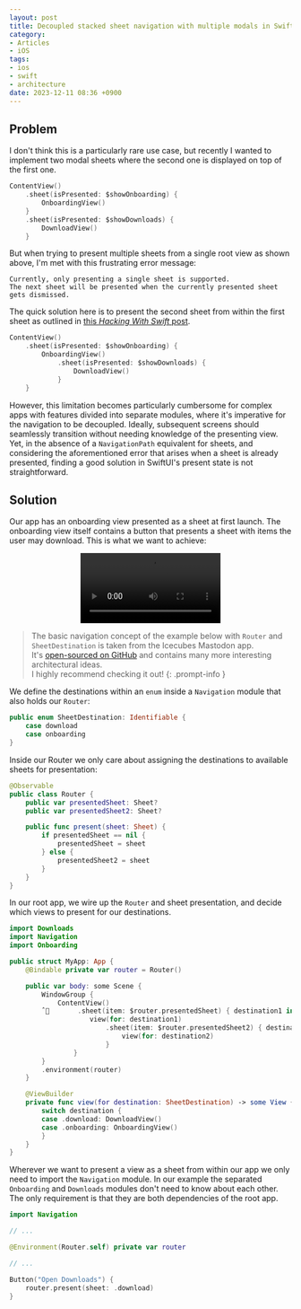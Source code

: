 ```yaml
---
layout: post
title: Decoupled stacked sheet navigation with multiple modals in SwiftUI
category:
- Articles
- iOS
tags:
- ios
- swift
- architecture
date: 2023-12-11 08:36 +0900
---
```

## Problem

I don't think this is a particularly rare use case, but recently I wanted to implement two modal sheets where the second one is displayed on top of the first one.


```swift
ContentView()
    .sheet(isPresented: $showOnboarding) {
        OnboardingView() 
    }
    .sheet(isPresented: $showDownloads) {
        DownloadView()
    }
```

But when trying to present multiple sheets from a single root view as shown above, I'm met with this frustrating error message:

```console
Currently, only presenting a single sheet is supported.  
The next sheet will be presented when the currently presented sheet gets dismissed.
```

The quick solution here is to present the second sheet from within the first sheet as outlined in [this *Hacking With Swift* post](https://www.hackingwithswift.com/quick-start/swiftui/how-to-present-multiple-sheets).

```swift
ContentView()
    .sheet(isPresented: $showOnboarding) {
        OnboardingView()
            .sheet(isPresented: $showDownloads) {
                DownloadView()
            }
    }
```

However, this limitation becomes particularly cumbersome for complex apps with features divided into separate modules, where it's imperative for the navigation to be decoupled. Ideally, subsequent screens should seamlessly transition without needing knowledge of the presenting view. Yet, in the absence of a `NavigationPath` equivalent for sheets, and considering the aforementioned error that arises when a sheet is already presented, finding a good solution in SwiftUI's present state is not straightforward.

## Solution

Our app has an onboarding view presented as a sheet at first launch. The onboarding view itself contains a button that presents a sheet with items the user may download. This is what we want to achieve:

<center>
<video controls="" autoplay="" name="media" width="250px" loop align="center"><source src="https://i.imgur.com/PkGdFiI.mp4" type="video/mp4"></video>
</center>

> The basic navigation concept of the example below with `Router` and `SheetDestination` is taken from the Icecubes Mastodon app.  
> It's [open-sourced on GitHub](https://github.com/Dimillian/IceCubesApp) and contains many more interesting architectural ideas.  
> I highly recommend checking it out!
{: .prompt-info }

We define the destinations within an `enum` inside a `Navigation` module that also holds our `Router`:

```swift
public enum SheetDestination: Identifiable {
    case download
    case onboarding
}
```

Inside our Router we only care about assigning the destinations to available sheets for presentation:
```swift
@Observable
public class Router {
    public var presentedSheet: Sheet?
    public var presentedSheet2: Sheet?

    public func present(sheet: Sheet) {
        if presentedSheet == nil {
            presentedSheet = sheet
        } else {
            presentedSheet2 = sheet
        }
    }
}
```

In our root app, we wire up the `Router` and sheet presentation, and decide which views to present for our destinations.
```swift
import Downloads
import Navigation
import Onboarding

public struct MyApp: App {
    @Bindable private var router = Router()

    public var body: some Scene {
        WindowGroup {
            ContentView()
        ˆ       .sheet(item: $router.presentedSheet) { destination1 in
                    view(for: destination1)
                        .sheet(item: $router.presentedSheet2) { destination2 in
                            view(for: destination2)
                        }
                }
        }
        .environment(router)
    }

    @ViewBuilder
    private func view(for destination: SheetDestination) -> some View {
        switch destination {
        case .download: DownloadView()
        case .onboarding: OnboardingView()
        }
    }
}
```

Wherever we want to present a view as a sheet from within our app we only need to import the `Navigation` module. In our example the separated `Onboarding` and `Downloads` modules don't need to know about each other. The only requirement is that they are both dependencies of the root app.

```swift
import Navigation

// ...

@Environment(Router.self) private var router

// ...

Button("Open Downloads") {
    router.present(sheet: .download)
}
```

<!-- ## AnyView Nightmare

```swift
func regVari(destinations: Binding<SheetDestination?>...) -> some View {
    if destinations.count == 1, let first = destinations.first {
        return AnyView(erasing: sheet(item: first) { destination in
            view(for: destination)
        })
    } else {
        var currentView = AnyView(self)
        for destination in destinations {
            currentView = AnyView(currentView.sheet(item: destination) { destination in
            })
        }
        return AnyView(erasing: currentView)
    }
}
```
 -->
